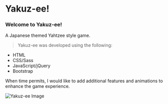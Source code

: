 # Yakuz-ee!

### Welcome to **Yakuz-ee!**

A Japanese themed Yahtzee style game.

> Yakuz-ee was developed using the following:
* HTML
* CSS/Sass
* JavaScript/jQuery
* Bootstrap

When time permits, I would like to add additional features and animations to enhance the game experience.

![Yakuz-ee Image](/../../images/screenshot.png)
